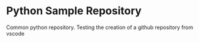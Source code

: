 # Python Sample Repository
Common python repository.
Testing the creation of a github repository from vscode
